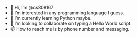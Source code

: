 - 👋 Hi, I’m @cs808167
- 👀 I’m interested in any programming language I guess.
- 🌱 I’m currently learning Python maybe.
- 💞️ I’m looking to collaborate on typing a Hello World script.
- 📫 How to reach me is by phone number and messaging.
